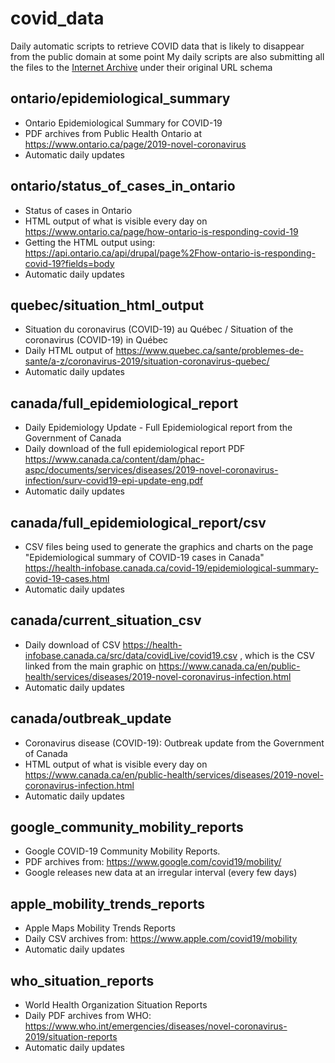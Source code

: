 # covid_data

Daily automatic scripts to retrieve COVID data that is likely to disappear from the public domain at some point
My daily scripts are also submitting all the files to the [Internet Archive](https://archive.org) under their original URL schema

## ontario/epidemiological_summary
- Ontario Epidemiological Summary for COVID-19
- PDF archives from Public Health Ontario at https://www.ontario.ca/page/2019-novel-coronavirus
- Automatic daily updates

## ontario/status_of_cases_in_ontario
- Status of cases in Ontario
- HTML output of what is visible every day on https://www.ontario.ca/page/how-ontario-is-responding-covid-19
- Getting the HTML output using: https://api.ontario.ca/api/drupal/page%2Fhow-ontario-is-responding-covid-19?fields=body
- Automatic daily updates

## quebec/situation_html_output
- Situation du coronavirus (COVID-19) au Québec / Situation of the coronavirus (COVID-19) in Québec
- Daily HTML output of https://www.quebec.ca/sante/problemes-de-sante/a-z/coronavirus-2019/situation-coronavirus-quebec/
- Automatic daily updates

## canada/full_epidemiological_report
- Daily Epidemiology Update - Full Epidemiological report from the Government of Canada
- Daily download of the full epidemiological report PDF https://www.canada.ca/content/dam/phac-aspc/documents/services/diseases/2019-novel-coronavirus-infection/surv-covid19-epi-update-eng.pdf
- Automatic daily updates

## canada/full_epidemiological_report/csv
- CSV files being used to generate the graphics and charts on the page "Epidemiological summary of COVID-19 cases in Canada" https://health-infobase.canada.ca/covid-19/epidemiological-summary-covid-19-cases.html
- Automatic daily updates

## canada/current_situation_csv
- Daily download of CSV https://health-infobase.canada.ca/src/data/covidLive/covid19.csv , which is the CSV linked from the main graphic on https://www.canada.ca/en/public-health/services/diseases/2019-novel-coronavirus-infection.html
- Automatic daily updates

## canada/outbreak_update
- Coronavirus disease (COVID-19): Outbreak update from the Government of Canada
- HTML output of what is visible every day on https://www.canada.ca/en/public-health/services/diseases/2019-novel-coronavirus-infection.html
- Automatic daily updates

## google_community_mobility_reports
- Google COVID-19 Community Mobility Reports. 
- PDF archives from: https://www.google.com/covid19/mobility/
- Google releases new data at an irregular interval (every few days)

## apple_mobility_trends_reports
- Apple Maps Mobility Trends Reports
- Daily CSV archives from: https://www.apple.com/covid19/mobility
- Automatic daily updates

## who_situation_reports
- World Health Organization Situation Reports
- Daily PDF archives from WHO: https://www.who.int/emergencies/diseases/novel-coronavirus-2019/situation-reports
- Automatic daily updates
